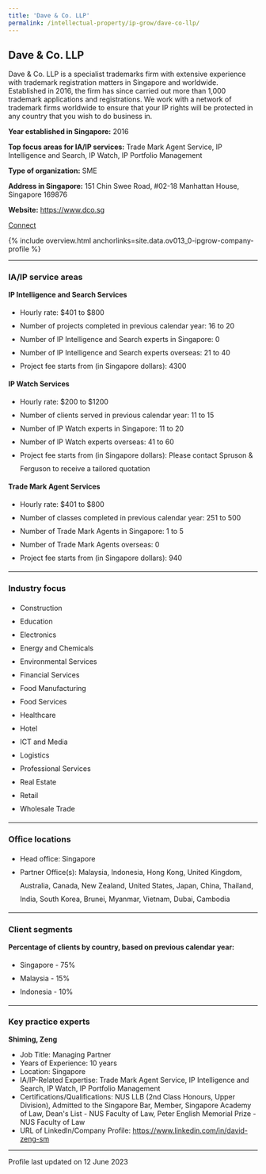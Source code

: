 ```yaml
---
title: 'Dave & Co. LLP'
permalink: /intellectual-property/ip-grow/dave-co-llp/
---
```


## Dave & Co. LLP

Dave & Co. LLP is a specialist trademarks firm with extensive experience with trademark registration matters in Singapore and worldwide. Established in 2016, the firm has since carried out more than 1,000 trademark applications and registrations. We work with a network of trademark firms worldwide to ensure that your IP rights will be protected in any country that you wish to do business in.

<b>Year established in Singapore:</b> 2016

<b>Top focus areas for IA/IP services:</b> Trade Mark Agent Service, IP Intelligence and Search, IP Watch, IP Portfolio Management

<b>Type of organization:</b> SME

<b>Address in Singapore:</b> 151 Chin Swee Road, #02-18 Manhattan House, Singapore 169876

<b>Website:</b> <a href='https://www.dco.sg'>https://www.dco.sg</a>

<a class='btn' href='https://form.gov.sg/642b7980d88e0800129ad394' target='_blank' rel='noopener'>Connect</a>

{% include overview.html anchorlinks=site.data.ov013_0-ipgrow-company-profile %}

---
<a name='ip-related-service-areas'></a>
### IA/IP service areas

**IP Intelligence and Search Services**

<ul>
<li style='line-height: 27px; margin: 0px 0px !important'>Hourly rate:  $401 to $800</li>
<li style='line-height: 27px; margin: 0px 0px !important'>Number of projects completed in previous calendar year: 16 to 20</li>
<li style='line-height: 27px; margin: 0px 0px !important'>Number of IP Intelligence and Search experts in Singapore: 0</li>
<li style='line-height: 27px; margin: 0px 0px !important'>Number of IP Intelligence and Search experts overseas: 21 to 40</li>
<li style='line-height: 27px; margin: 0px 0px !important'>Project fee starts from (in Singapore dollars):  4300</li>
</ul>

**IP Watch Services**

<ul>
<li style='line-height: 27px; margin: 0px 0px !important'>Hourly rate:  $200 to $1200</li>
<li style='line-height: 27px; margin: 0px 0px !important'>Number of clients served in previous calendar year: 11 to 15</li>
<li style='line-height: 27px; margin: 0px 0px !important'>Number of IP Watch experts in Singapore: 11 to 20</li>
<li style='line-height: 27px; margin: 0px 0px !important'>Number of IP Watch experts overseas: 41 to 60</li>
<li style='line-height: 27px; margin: 0px 0px !important'>Project fee starts from (in Singapore dollars):  Please contact Spruson & Ferguson to receive a tailored quotation</li>
</ul>

**Trade Mark Agent Services**

<ul>
<li style='line-height: 27px; margin: 0px 0px !important'>Hourly rate:  $401 to $800</li>
<li style='line-height: 27px; margin: 0px 0px !important'>Number of classes completed in previous calendar year: 251 to 500</li>
<li style='line-height: 27px; margin: 0px 0px !important'>Number of Trade Mark Agents in Singapore: 1 to 5</li>
<li style='line-height: 27px; margin: 0px 0px !important'>Number of Trade Mark Agents overseas: 0</li>
<li style='line-height: 27px; margin: 0px 0px !important'>Project fee starts from (in Singapore dollars):  940</li>
</ul>

---
<a name='industry-focus'></a>
### Industry focus

<ul><li style='line-height: 27px; margin: 0px 0px !important'> Construction</li><li style='line-height: 27px; margin: 0px 0px !important'>Education</li><li style='line-height: 27px; margin: 0px 0px !important'>Electronics</li><li style='line-height: 27px; margin: 0px 0px !important'>Energy and Chemicals</li><li style='line-height: 27px; margin: 0px 0px !important'>Environmental Services</li><li style='line-height: 27px; margin: 0px 0px !important'>Financial Services</li><li style='line-height: 27px; margin: 0px 0px !important'>Food Manufacturing</li><li style='line-height: 27px; margin: 0px 0px !important'>Food Services</li><li style='line-height: 27px; margin: 0px 0px !important'>Healthcare</li><li style='line-height: 27px; margin: 0px 0px !important'>Hotel</li><li style='line-height: 27px; margin: 0px 0px !important'>ICT and Media</li><li style='line-height: 27px; margin: 0px 0px !important'>Logistics</li><li style='line-height: 27px; margin: 0px 0px !important'>Professional Services</li><li style='line-height: 27px; margin: 0px 0px !important'>Real Estate</li><li style='line-height: 27px; margin: 0px 0px !important'>Retail</li><li style='line-height: 27px; margin: 0px 0px !important'>Wholesale Trade</li></ul>

---
<a name='office-locations'></a>
### Office locations

<ul><li style='line-height: 27px; margin: 0px 0px !important'> Head office: Singapore</li><li style='line-height: 27px; margin: 0px 0px !important'>Partner Office(s): Malaysia, Indonesia, Hong Kong, United Kingdom, Australia, Canada, New Zealand, United States, Japan, China, Thailand, India, South Korea, Brunei, Myanmar, Vietnam, Dubai, Cambodia</li></ul>

---
<a name='client-segments'></a>
### Client segments

**Percentage of clients by country, based on previous calendar year:**

<ul><li style='line-height: 27px; margin: 0px 0px !important'> Singapore - 75%	</li><li style='line-height: 27px; margin: 0px 0px !important'>Malaysia - 15%	</li><li style='line-height: 27px; margin: 0px 0px !important'>Indonesia - 10%</li></ul>

---
<a name='key-practice-experts'></a>
### Key practice experts

**Shiming, Zeng**

- Job Title: Managing Partner
- Years of Experience: 10 years
- Location: Singapore
- IA/IP-Related Expertise: Trade Mark Agent Service, IP Intelligence and Search, IP Watch, IP Portfolio Management
- Certifications/Qualifications: NUS LLB (2nd Class Honours, Upper Division), Admitted to the Singapore Bar, Member, Singapore Academy of Law, Dean's List - NUS Faculty of Law, Peter English Memorial Prize - NUS Faculty of Law
- URL of LinkedIn/Company Profile: <a href="https://www.linkedin.com/in/david-zeng-sm" target="_blank" rel="noopener">https://www.linkedin.com/in/david-zeng-sm</a>

---
Profile last updated on 12 June 2023
